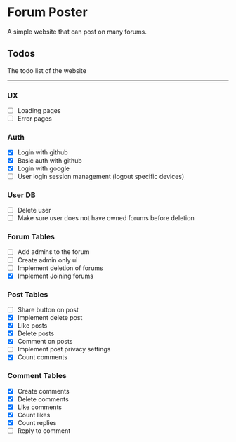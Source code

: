 # Forum Poster

A simple website that can post on many forums.

## Todos

The todo list of the website

---

### UX

- [ ] Loading pages
- [ ] Error pages

### Auth

- [x] Login with github
- [x] Basic auth with github
- [x] Login with google
- [ ] User login session management (logout specific devices)

### User DB

- [ ] Delete user
- [ ] Make sure user does not have owned forums before deletion

### Forum Tables

- [ ] Add admins to the forum
- [ ] Create admin only ui
- [ ] Implement deletion of forums
- [x] Implement Joining forums

### Post Tables

- [ ] Share button on post
- [x] Implement delete post
- [x] Like posts
- [x] Delete posts
- [x] Comment on posts
- [ ] Implement post privacy settings
- [x] Count comments

### Comment Tables

- [x] Create comments
- [x] Delete comments
- [x] Like comments
- [x] Count likes
- [x] Count replies
- [ ] Reply to comment
